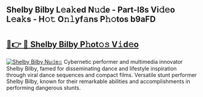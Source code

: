 ## Shelby Bilby L𝚎a𝚔ed N𝚞𝚍e - Part-l8s Vi𝚍𝚎o L𝚎a𝚔s - H𝚘𝚝 O𝚗𝚕yf𝚊ns P𝚑𝚘tos b9aFD

# <h2><a href="http://kf1r6o1.oniu.top/?m=Shelby+Bilby">🔗👉 🔴 Shelby Bilby P𝚑ot𝚘𝚜 V𝚒d𝚎o</a></h2>

[![Shelby Bilby Nu𝚍e𝚜](https://i.imgur.com/0qMVB7G.gif)](http://kf1r6o1.oniu.top/?m=Shelby+Bilby)
Cybernetic performer and multimedia innovator Shelby Bilby, famed for disseminating dance and lifestyle inspiration through viral dance sequences and compact films. Versatile stunt performer Shelby Bilby, known for their remarkable abilities and accomplishments in performing dangerous stunts.  
